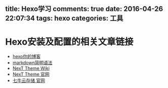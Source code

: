 title: Hexo学习
comments: true
date: 2016-04-26 22:07:34
tags: hexo
categories: 工具
---
Hexo安装及配置的相关文章链接
=======
- [hexo你的博客](http://ibruce.info/2013/11/22/hexo-your-blog/)
- [markdown简明语法](http://ibruce.info/2013/11/26/markdown/)
- [NexT Theme Wiki](https://github.com/iissnan/hexo-theme-next/wiki)
- [NexT Theme 官网](http://theme-next.iissnan.com/)
- [七牛云存储 官网](http://www.qiniu.com/)
